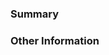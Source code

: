 <!-- See https://github.com/github/view_component/blob/main/CONTRIBUTING.md#submitting-a-pull-request -->

### Summary

<!-- Provide a general description of the code changes in your pull
request... were there any bugs you had fixed? If so, mention them. If
these bugs have open GitHub issues, be sure to tag them here as well,
to keep the conversation linked together. -->

### Other Information

<!-- If there's anything else that's important and relevant to your pull
request, mention that information here. This could include
benchmarks, or other information.

If you are updating any of the CHANGELOG files or are asked to update the
CHANGELOG files by reviewers, please add the CHANGELOG entry at the top of the file. -->
